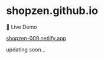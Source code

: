 # shopzen.github.io

🚀 Live Demo

[shopzen-009.netlify.app](shopzen-009.netlify.app)

updating soon...
